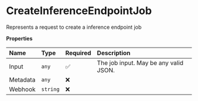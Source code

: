 # CreateInferenceEndpointJob

Represents a request to create a inference endpoint job

**Properties**

| Name     | Type     | Required | Description                           |
| :------- | :------- | :------- | :------------------------------------ |
| Input    | `any`    | ✅       | The job input. May be any valid JSON. |
| Metadata | `any`    | ❌       |                                       |
| Webhook  | `string` | ❌       |                                       |
